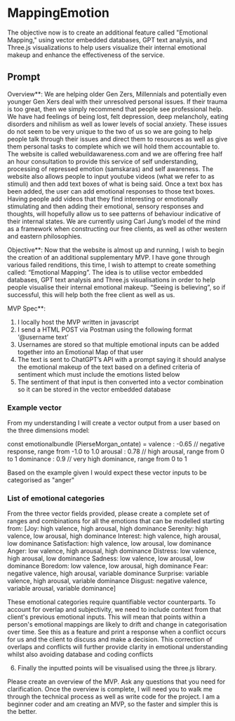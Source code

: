 # MappingEmotion
The objective now is to create an additional feature called "Emotional Mapping," using vector embedded databases, GPT text analysis, and Three.js visualizations to help users visualize their internal emotional makeup and enhance the effectiveness of the service.

## Prompt 

Overview**: We are helping older Gen Zers, Millennials and potentially even younger Gen Xers deal with their unresolved personal issues. If their trauma is too great, then we simply recommend that people see professional help. We have had feelings of being lost, felt depression, deep melancholy, eating disorders and nihilism as well as lower levels of social anxiety. These issues do not seem to be very unique to the two of us so we are going to help people talk through their issues and direct them to resources as well as give them personal tasks to complete which we will hold them accountable to. The website is called webuildawareness.com and we are offering free half an hour consultation to provide this service of self understanding, processing of repressed emotion (samskaras) and self awareness. The website also allows people to input youtube videos (what we refer to as stimuli) and then add text boxes of what is being said. Once a text box has been added, the user can add emotional responses to those text boxes. Having people add videos that they find interesting or emotionally stimulating and then adding their emotional, sensory responses and thoughts, will hopefully allow us to see patterns of behaviour indicative of their internal states. We are currently using Carl Jung’s model of the mind as a framework when constructing our free clients, as well as other western and eastern philosophies.

Objective**: Now that the website is almost up and running, I wish to begin the creation of an additional supplementary MVP. I have gone through various failed renditions, this time, I wish to attempt to create something called: “Emotional Mapping”. The idea is to utilise vector embedded databases, GPT text analysis and Three.js visualisations in order to help people visualise their internal emotional makeup. “Seeing is believing”, so if successful, this will help both the free client as well as us.

MVP Spec**:
1. I locally host the MVP written in javascript
2. I send a HTML POST via Postman using the following format ‘@username text’
3. Usernames are stored so that multiple emotional inputs can be added together into an Emotional Map of that user
4. The text is sent to ChatGPT’s API with a prompt saying it should analyse the emotional makeup of the text based on a defined criteria of sentiment which must include the emotions listed below
5. The sentiment of that input is then converted into a vector combination so it can be stored in the vector embedded database 


### Example vector

From my understanding I will create a vector output from a user based on the three dimensions model:

const emotionalbundle (PierseMorgan_ontate) =
    valence : -0.65 // negative response, range from -1.0 to 1.0
    arousal : 0.78 // high arousal, range from 0 to 1
    dominance : 0.9 // very high dominance, range from 0 to 1

Based on the example given I would expect these vector inputs to be categorised  as "anger"

### List of emotional categories

From the three vector fields provided, please create a complete set of ranges and combinations for all the emotions that can be modelled starting from: [Joy: high valence, high arousal, high dominance
Serenity: high valence, low arousal, high dominance
Interest: high valence, high arousal, low dominance
Satisfaction: high valence, low arousal, low dominance
Anger: low valence, high arousal, high dominance
Distress: low valence, high arousal, low dominance
Sadness: low valence, low arousal, low dominance
Boredom: low valence, low arousal, high dominance
Fear: negative valence, high arousal, variable dominance
Surprise: variable valence, high arousal, variable dominance
Disgust: negative valence, variable arousal, variable dominance]

These emotional categories require quantifiable vector counterparts. To account for overlap and subjectivity, we need to include context from that client's previous emotional inputs. This will mean that points within a person's emotional mappings are likely to drift and change in categorisation over time. See this as a feature and print a response when a conflict occurs for us and the client to discuss and make a decision. This correction of overlaps and conflicts will further provide clarity in emotional understanding whilst also avoiding database and coding conflicts 

6. Finally the inputted points will be visualised using the three.js library.


Please create an overview of the MVP. Ask any questions that you need for clarification. Once the overview is complete, I will need you to walk me through the technical process as well as write code for the project. I am a beginner coder and am creating an MVP, so the faster and simpler this is the better.
